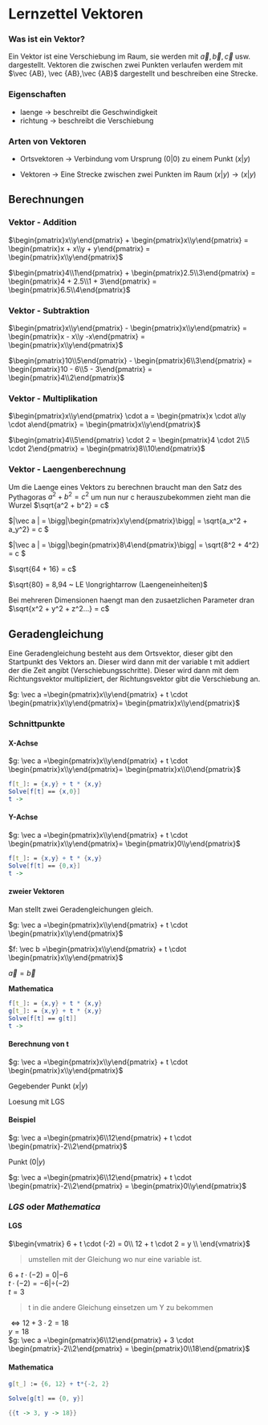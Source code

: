 # Lernzettel Vektoren

### Was ist ein Vektor?
Ein Vektor ist eine Verschiebung im Raum, sie werden mit $\vec a, \vec b, \vec c$ usw. dargestellt. Vektoren die zwischen zwei Punkten verlaufen werdem mit $\vec {AB}, \vec {AB},\vec {AB}$ dargestellt und beschreiben eine Strecke.

### Eigenschaften
- laenge $\rightarrow$ beschreibt die Geschwindigkeit
- richtung $\rightarrow$ beschreibt die Verschiebung

### Arten von Vektoren
- Ortsvektoren $\rightarrow$ Verbindung vom Ursprung $(0 | 0)$ zu einem Punkt $(x|y)$

- Vektoren $\rightarrow$ Eine Strecke zwischen zwei Punkten im Raum $(x|y) \rightarrow (x|y)$ 

## **Berechnungen**
### **Vektor - Addition**
$\begin{pmatrix}x\\y\end{pmatrix} + \begin{pmatrix}x\\y\end{pmatrix} = \begin{pmatrix}x + x\\y + y\end{pmatrix} = \begin{pmatrix}x\\y\end{pmatrix}$

$\begin{pmatrix}4\\1\end{pmatrix} + \begin{pmatrix}2.5\\3\end{pmatrix} = \begin{pmatrix}4 + 2.5\\1 + 3\end{pmatrix} = \begin{pmatrix}6.5\\4\end{pmatrix}$

### **Vektor - Subtraktion**
$\begin{pmatrix}x\\y\end{pmatrix} - \begin{pmatrix}x\\y\end{pmatrix} = \begin{pmatrix}x - x\\y -x\end{pmatrix} = \begin{pmatrix}x\\y\end{pmatrix}$

$\begin{pmatrix}10\\5\end{pmatrix} - \begin{pmatrix}6\\3\end{pmatrix} = \begin{pmatrix}10 - 6\\5 - 3\end{pmatrix} = \begin{pmatrix}4\\2\end{pmatrix}$

### **Vektor - Multiplikation**
$\begin{pmatrix}x\\y\end{pmatrix} \cdot a = \begin{pmatrix}x \cdot a\\y \cdot a\end{pmatrix} = \begin{pmatrix}x\\y\end{pmatrix}$

$\begin{pmatrix}4\\5\end{pmatrix} \cdot 2 = \begin{pmatrix}4 \cdot 2\\5 \cdot 2\end{pmatrix} = \begin{pmatrix}8\\10\end{pmatrix}$

### **Vektor - Laengenberechnung**
Um die Laenge eines Vektors zu berechnen braucht man den Satz des Pythagoras $a^2 + b^2 = c^2$ um nun nur c herauszubekommen zieht man die Wurzel $\sqrt{a^2 + b^2} = c$

$|\vec a | = \bigg|\begin{pmatrix}x\\y\end{pmatrix}\bigg| = \sqrt{a_x^2 + a_y^2} = c $

$|\vec a | = \bigg|\begin{pmatrix}8\\4\end{pmatrix}\bigg| = \sqrt{8^2 + 4^2} = c $

$\sqrt{64 + 16} = c$

$\sqrt{80} = 8,94 ~ LE \longrightarrow (Laengeneinheiten)$

Bei mehreren Dimensionen haengt man den zusaetzlichen Parameter dran $\sqrt{x^2 + y^2 + z^2...} = c$

## Geradengleichung
Eine Geradengleichung besteht aus dem Ortsvektor, dieser gibt den Startpunkt des Vektors an. Dieser wird dann mit der variable t mit addiert der die Zeit angibt (Verschiebungsschritte). Dieser wird dann mit dem Richtungsvektor multipliziert, der Richtungsvektor gibt die Verschiebung an.

$g: \vec a =\begin{pmatrix}x\\y\end{pmatrix} + t \cdot \begin{pmatrix}x\\y\end{pmatrix}= \begin{pmatrix}x\\y\end{pmatrix}$

### Schnittpunkte 
#### **X-Achse**
$g: \vec a =\begin{pmatrix}x\\y\end{pmatrix} + t \cdot \begin{pmatrix}x\\y\end{pmatrix}= \begin{pmatrix}x\\0\end{pmatrix}$
```mathematica
f[t_]: = {x,y} + t * {x,y}
Solve[f[t] == {x,0}]
t -> 
```
#### **Y-Achse**
$g: \vec a =\begin{pmatrix}x\\y\end{pmatrix} + t \cdot \begin{pmatrix}x\\y\end{pmatrix}= \begin{pmatrix}0\\y\end{pmatrix}$
```mathematica
f[t_]: = {x,y} + t * {x,y}
Solve[f[t] == {0,x}]
t -> 
```
#### **zweier Vektoren**
Man stellt zwei Geradengleichungen gleich.

$g: \vec a =\begin{pmatrix}x\\y\end{pmatrix} + t \cdot \begin{pmatrix}x\\y\end{pmatrix}$

$f: \vec b =\begin{pmatrix}x\\y\end{pmatrix} + t \cdot \begin{pmatrix}x\\y\end{pmatrix}$

$\vec a = \vec b$

**Mathematica**
```mathematica
f[t_]: = {x,y} + t * {x,y}
g[t_]: = {x,y} + t * {x,y}
Solve[f[t] == g[t]]
t -> 
```
#### **Berechnung von t**
$g: \vec a =\begin{pmatrix}x\\y\end{pmatrix} + t \cdot \begin{pmatrix}x\\y\end{pmatrix}$

Gegebender Punkt $(x|y)$

Loesung mit LGS

#### **Beispiel**
$g: \vec a =\begin{pmatrix}6\\12\end{pmatrix} + t \cdot \begin{pmatrix}-2\\2\end{pmatrix}$

Punkt $(0|y)$

$g: \vec a =\begin{pmatrix}6\\12\end{pmatrix} + t \cdot \begin{pmatrix}-2\\2\end{pmatrix} = \begin{pmatrix}0\\y\end{pmatrix}$

### *LGS* oder *Mathematica*
#### **LGS**
$\begin{vmatrix}
6 + t \cdot (-2) = 0\\
12 + t \cdot 2 = y \\
\end{vmatrix}$
> umstellen mit der Gleichung wo nur eine variable ist.

$6 + t \cdot (-2) = 0 | - 6$\
$t \cdot (-2) = -6 | \div (-2)$\
$t = 3$
> t in die andere Gleichung einsetzen um Y zu bekommen

$\Leftrightarrow 12 + 3 \cdot 2 = 18$\
$y = 18$\
$g: \vec a =\begin{pmatrix}6\\12\end{pmatrix} + 3 \cdot \begin{pmatrix}-2\\2\end{pmatrix} = \begin{pmatrix}0\\18\end{pmatrix}$

#### **Mathematica**
```mathematica
g[t_] := {6, 12} + t*{-2, 2}

Solve[g[t] == {0, y}]

{{t -> 3, y -> 18}}
```